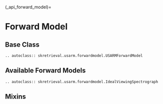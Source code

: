 (_api_forward_model)=
# Forward Model

## Base Class
```{eval-rst}
.. autoclass:: skretrieval.usarm.forwardmodel.USARMForwardModel

```

## Available Forward Models
```{eval-rst}
.. autoclass:: skretrieval.usarm.forwardmodel.IdealViewingSpectrograph

```

## Mixins

